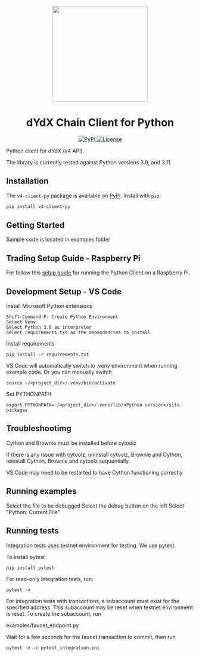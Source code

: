 <p align="center"><img src="https://dydx.exchange/icon.svg?" width="256" /></p>

<h1 align="center">dYdX Chain Client for Python</h1>

<div align="center">
  <a href='https://pypi.org/project/v4-client-py'>
    <img src='https://img.shields.io/pypi/v/v4-client-py.svg' alt='PyPI'/>
  </a>
  <a href='https://github.com/dydxprotocol/v4-clients/blob/main/v4-client-py/LICENSE'>
    <img src='https://img.shields.io/badge/License-AGPL_v3-blue.svg' alt='License' />
  </a>
</div>

Python client for dYdX (v4 API).

The library is currently tested against Python versions 3.9, and 3.11.

## Installation

The `v4-client-py` package is available on [PyPI](https://pypi.org/project/v4-client-py). Install with `pip`:

```bash
pip install v4-client-py
```

## Getting Started

Sample code is located in examples folder

## Trading Setup Guide - Raspberry Pi

For follow this [setup guide](https://docs.dydx.exchange/guides/setting_up_raspberry_pi_for_api_trading) for running the Python Client on a Raspberry Pi.

## Development Setup - VS Code

Install Microsoft Python extensions
```
Shift-Command-P: Create Python Environment
Select Venv
Select Python 3.9 as interpreter
Select requirements.txt as the dependencies to install
```


Install requirements
```
pip install -r requirements.txt
```

VS Code will automatically switch to .venv environment when running example code. Or you can manually switch

```
source ~/<project_dir>/.venv/bin/activate
```

Set PYTHONPATH

```
export PYTHONPATH=~/<project_dir>/.venv/lib/<Python version>/site-packages
```

## Troubleshootimg

Cython and Brownie must be installed before cytoolz

If there is any issue with cytoolz, uninstall cytoolz, Brownie and Cython, reinstall Cython, Brownie and cytoolz sequentially.

VS Code may need to be restarted to have Cython functioning correctly


## Running examples

Select the file to be debugged
Select the debug button on the left
Select "Python: Current File" 

## Running tests

Integration tests uses testnet environment for testing. We use pytest.

To install pytest

```
pip install pytest
```

For read-only integration tests, run:

```
pytest -v
```

For integration tests with transactions, a subaccount must exist for the specified address.
This subaccount may be reset when testnet environment is reset. To create the subaccount, run

examples/faucet_endpoint.py

Wait for a few seconds for the faucet transaction to commit, then run

```
pytest -v -c pytest_integration.ini 
```
